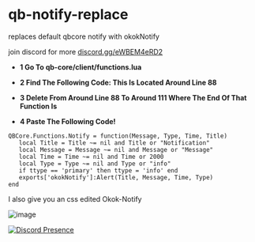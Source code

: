 # qb-notify-replace
replaces default qbcore notify with okokNotify

join discord for more [discord.gg/eWBEM4eRD2](https://discord.com/invite/eWBEM4eRD2)

- **1 Go To qb-core/client/functions.lua**

- **2 Find The Following Code: This Is Located Around Line 88**

- **3 Delete From Around Line 88 To Around 111 Where The End Of That Function Is**

- **4 Paste The Following Code!**


 ```
QBCore.Functions.Notify = function(Message, Type, Time, Title)
    local Title = Title ~= nil and Title or "Notification"
    local Message = Message ~= nil and Message or "Message"
    local Time = Time ~= nil and Time or 2000
    local Type = Type ~= nil and Type or "info"
    if ttype == 'primary' then ttype = 'info' end
    exports['okokNotify']:Alert(Title, Message, Time, Type)
end
```

I also give you an css edited Okok-Notify

![image](https://github.com/kocaka14/qb-notify-replace/assets/101359455/f890b16b-0435-4a5d-8b16-944227ac6fd7)


[![Discord Presence](https://lanyard.cnrad.dev/api/703985319774650489)](https://discord.com/users/703985319774650489)
